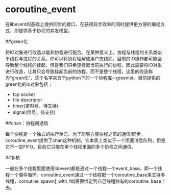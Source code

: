 coroutine_event
===============

在libevent的基础上提供同步的接口，在获得异步效率的同时提供更方便的编程方式，即提供基于协程的并发模型。  

##green化

将IO对象进行改造以能和协程进行配合。在某种意义上，协程与线程的关系类似于线程与进程的关系，你可以将协程理解成用户态线程。目前的IO操作都可能会导致整个线程的挂起，但是我们只希望挂起当前执行的协程，因此需要将IO对象进行改造，让其只会导致挂起当前的协程，而不是整个线程，这里的改造称为“green化”，这个名字来自于python下的一个协程库--greenlet。目前提供的green化的io对象包括：  

* tcp socket
* file descriptor
* timer(定时器，待支持)
* signal(信号，待支持)

##chan：协程间通信

每个协程是一个独立的执行单元，为了能够方便协程之前的通信/同步，coroutine_event提供了chan这种机制。它本质上类似于一个阻塞消息队列，但是它不一定FIFO。目前它只能在单个线程里面的多个协程之间通信。

##多核

一般在多个线程里面使用libevent都是通过一个线程一个event_base，即一个线程一个事件循环。coroutine_event通过一个线程配一个coroutine_base来支持多线程，coroutine_spawn[_with_fd]需要绑定到自己线程独有的coroutine_base上去。

